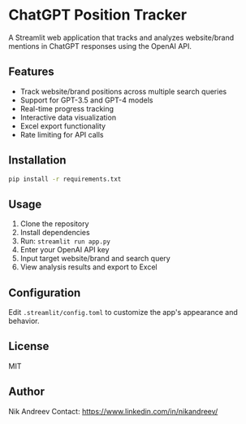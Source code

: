 # ChatGPT Position Tracker

A Streamlit web application that tracks and analyzes website/brand mentions in ChatGPT responses using the OpenAI API.

## Features

- Track website/brand positions across multiple search queries
- Support for GPT-3.5 and GPT-4 models
- Real-time progress tracking
- Interactive data visualization
- Excel export functionality
- Rate limiting for API calls

## Installation

```bash
pip install -r requirements.txt
```

## Usage

1. Clone the repository
2. Install dependencies
3. Run: `streamlit run app.py`
4. Enter your OpenAI API key
5. Input target website/brand and search query
6. View analysis results and export to Excel

## Configuration

Edit `.streamlit/config.toml` to customize the app's appearance and behavior.

## License

MIT

## Author

Nik Andreev
Contact: https://www.linkedin.com/in/nikandreev/